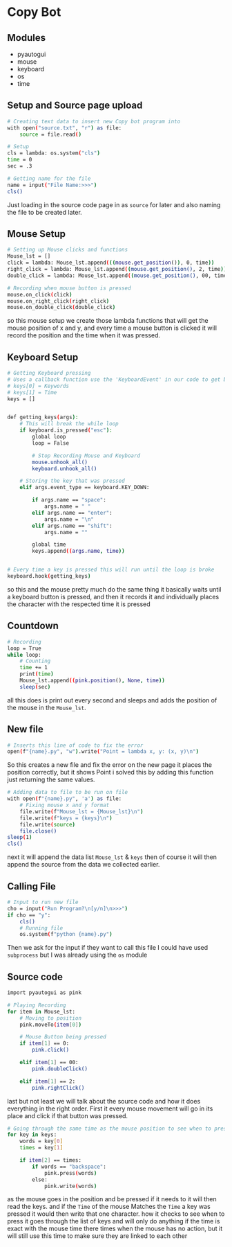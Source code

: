 # Copy Bot
## Modules
* pyautogui
* mouse
* keyboard
* os
* time

## Setup and Source page upload
```bash
# Creating text data to insert new Copy bot program into
with open("source.txt", "r") as file:
    source = file.read()

# Setup
cls = lambda: os.system("cls")
time = 0
sec = .3

# Getting name for the file
name = input("File Name:>>>")
cls()
```

Just loading in the source code page in as `source` for later and also naming the file to be created later.

## Mouse Setup
```bash
# Setting up Mouse clicks and functions
Mouse_lst = []
click = lambda: Mouse_lst.append(((mouse.get_position()), 0, time))
right_click = lambda: Mouse_lst.append((mouse.get_position(), 2, time))
double_click = lambda: Mouse_lst.append((mouse.get_position(), 00, time))

# Recording when mouse button is pressed
mouse.on_click(click)
mouse.on_right_click(right_click)
mouse.on_double_click(double_click)
```
so this mouse setup we create those lambda functions that will get the mouse position of x and y, and every time a mouse button is clicked it will record the position and the time when it was pressed.

## Keyboard Setup
```bash
# Getting Keyboard pressing
# Uses a callback function use the 'KeyboardEvent' in our code to get back characters
# keys[0] = Keywords
# keys[1] = Time
keys = []


def getting_keys(args):
    # This will break the while loop
    if keyboard.is_pressed("esc"):
        global loop
        loop = False

        # Stop Recording Mouse and Keyboard
        mouse.unhook_all()
        keyboard.unhook_all()

    # Storing the key that was pressed
    elif args.event_type == keyboard.KEY_DOWN:

        if args.name == "space":
            args.name = " "
        elif args.name == "enter":
            args.name = "\n"
        elif args.name == "shift":
            args.name = ""

        global time
        keys.append((args.name, time))


# Every time a key is pressed this will run until the loop is broke
keyboard.hook(getting_keys)
```

so this and the mouse pretty much do the same thing it basically waits until a keyboard button is pressed, and then it
records it and individually places the character with the respected time it is pressed

## Countdown
```bash
# Recording
loop = True
while loop:
    # Counting
    time += 1
    print(time)
    Mouse_lst.append((pink.position(), None, time))
    sleep(sec)
```
all this does is print out every second and sleeps and adds the position of the mouse in the `Mouse_lst`.

## New file
```bash
# Inserts this line of code to fix the error
open(f"{name}.py", "w").write("Point = lambda x, y: (x, y)\n")
```
So this creates a new file and fix the error on the new page it places the position correctly, but it shows Point i solved
this by adding this function just returning the same values.
```bash
# Adding data to file to be run on file
with open(f"{name}.py", 'a') as file:
    # Fixing mouse x and y format
    file.write(f"Mouse_lst = {Mouse_lst}\n")
    file.write(f"keys = {keys}\n")
    file.write(source)
    file.close()
sleep(1)
cls()
```
next it will append the data list `Mouse_lst` & `keys` then of course it will then append the source from the data we collected earlier.

## Calling File
```bash
# Input to run new file
cho = input("Run Program?\n[y/n]\n>>>")
if cho == "y":
    cls()
    # Running file
    os.system(f"python {name}.py")
```
Then we ask for the input if they want to call this file I could have used `subprocess` but I was already using the `os` module

## Source code
```bash
import pyautogui as pink

# Playing Recording
for item in Mouse_lst:
    # Moving to position
    pink.moveTo(item[0])

    # Mouse Button being pressed
    if item[1] == 0:
        pink.click()

    elif item[1] == 00:
        pink.doubleClick()

    elif item[1] == 2:
        pink.rightClick()

```
last but not least we will talk about the source code and how it does everything in the right order.
First it every mouse movement will go in its place and click if that button was pressed.
```bash
# Going through the same time as the mouse position to see when to press a key
for key in keys:
    words = key[0]
    times = key[1]

    if item[2] == times:
        if words == "backspace":
            pink.press(words)
        else:
            pink.write(words)
```
as the mouse goes in the position and be pressed if it needs to it will then read the keys. and if the `Time` of the mouse Matches the `Time` a key was pressed it would then write that one character.
how it checks to see when to press it goes through the list of keys and will only do anything if the time is exact with the mouse time there times when the mouse has no action, but it will still use this time to make sure they are linked to each other 